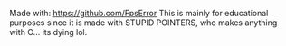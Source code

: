 Made with: https://github.com/FpsError
This is mainly for educational purposes since it is made with STUPID POINTERS, who makes anything with C... its dying lol.
